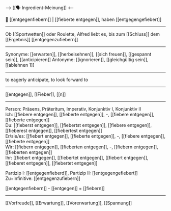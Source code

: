 --> [[🗣️ Ingredient-Meinung]] <--

🥳 [[entgegenfiebern]] | [[fieberte entgegen]], haben [[entgegengefiebert]]

---

Ob [[Sportwetten]] oder Roulette, Alfred liebt es, bis zum [[Schluss]] dem [[Ergebnis]] [[entgegenzufiebern]]

---

Synonyme: [[erwarten]], [[herbeisehnen]], [[sich freuen]], [[gespannt sein]], [[anticipieren]]
Antonyme: [[ignorieren]], [[gleichgültig sein]], [[ablehnen 1]]

---

to eagerly anticipate, to look forward to

---

[[entgegen]], [[Fieber]], [[n]]

---

Person: Präsens, Präteritum, Imperativ, Konjunktiv I, Konjunktiv II  
Ich: [[fiebere entgegen]], [[fieberte entgegen]], -, [[fiebere entgegen]], [[fieberte entgegen]]  
Du: [[fieberst entgegen]], [[fiebertst entgegen]], [[fiebere entgegen]], [[fieberest entgegen]], [[fiebertest entgegen]]  
Er/sie/es: [[fiebert entgegen]], [[fieberte entgegen]], -, [[fiebere entgegen]], [[fieberte entgegen]]  
Wir: [[fiebern entgegen]], [[fieberten entgegen]], -, [[fiebern entgegen]], [[fieberten entgegen]]  
Ihr: [[fiebert entgegen]], [[fiebertet entgegen]], [[fiebert entgegen]], [[fieberet entgegen]], [[fiebertet entgegen]]

Partizip I: [[entgegenfieberd]],
Partizip II: [[entgegengefiebert]]
Zu+infinitive: [[entgegenzufiebern]]

[[entgegenfiebern]] - [[entgegen]] = [[fiebern]]

---

[[Vorfreude]], [[Erwartung]], [[Vorerwartung]], [[Spannung]]
